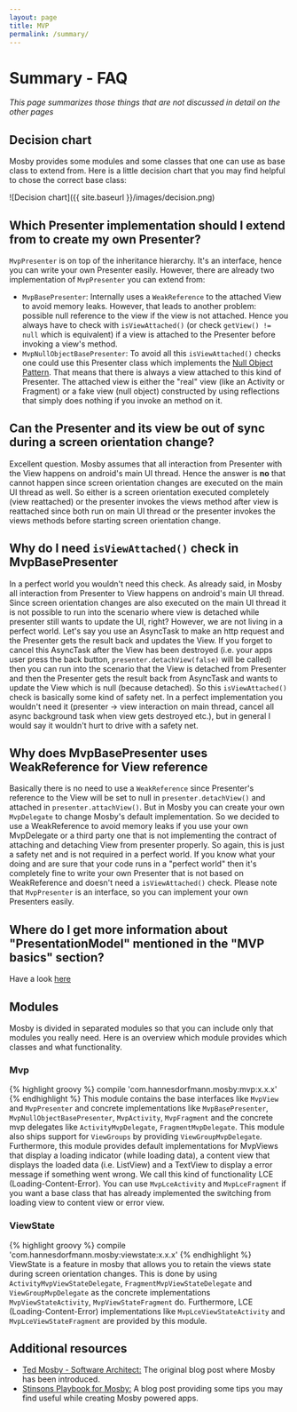 ```yaml
---
layout: page
title: MVP
permalink: /summary/
---
```


# Summary - FAQ
_This page summarizes those things that are not discussed in detail on the other pages_

## Decision chart
Mosby provides some modules and some classes that one can use as base class to extend from. Here is a little decision chart that you may find helpful to chose the correct base class:

![Decision chart]({{ site.baseurl }}/images/decision.png)

## Which Presenter implementation should I extend from to create my own Presenter?
`MvpPresenter` is on top of the inheritance hierarchy. It's an interface, hence you can write your own Presenter easily. However, there are already two implementation of `MvpPresenter` you can extend from:
 - `MvpBasePresenter`: Internally uses a `WeakReference` to the attached View to avoid memory leaks. However, that leads to another problem: possible null reference to the view if the view is not attached. Hence you always have to check with `isViewAttached()` (or check `getView() != null` which is equivalent) if a view is attached to the Presenter before invoking a view's method.
 - `MvpNullObjectBasePresenter`: To avoid all this `isViewAttached()` checks one could use this Presenter class which implements the [Null Object Pattern](https://en.wikipedia.org/wiki/Null_Object_pattern). That means that there is always a view attached to this kind of Presenter. The attached view is either the "real" view (like an Activity or Fragment) or a fake view (null object) constructed by using reflections that simply does nothing if you invoke an method on it.

## Can the Presenter and its view be out of sync during a screen orientation change?
Excellent question. Mosby assumes that all interaction from Presenter with the View happens on android's main UI thread. Hence the answer is **no** that cannot happen since screen orientation changes are executed on the main UI thread as well. So either is a screen orientation executed completely (view reattached) or the presenter invokes the views method after view is reattached since both run on main UI thread or the presenter invokes the views methods before starting screen orientation change.

## Why do I need `isViewAttached()` check in MvpBasePresenter
In a perfect world you wouldn't need this check. As already said, in Mosby all interaction from Presenter to View happens on android's main UI thread. Since screen orientation changes are also executed on the main UI thread it is not possible to run into the scenario where view is detached while presenter still wants to update the UI, right? However, we are not living in a perfect world. Let's say you use an AsyncTask to make an http request and the Presenter gets the result back and updates the View. If you forget to cancel this AsyncTask after the View has been destroyed (i.e. your apps user press the back button, `presenter.detachView(false)` will be called) then you can run into the scenario that the View is detached from Presenter and then the Presenter gets the result back from AsyncTask and wants to update the View which is null (because detached). So this `isViewAttached()` check is basically some kind of safety net. In a perfect implementation you wouldn't need it (presenter -> view interaction on main thread, cancel all async background task when view gets destroyed etc.), but in general I would say it wouldn't hurt to drive with a safety net.

## Why does MvpBasePresenter uses WeakReference for View reference
Basically there is no need to use a `WeakReference` since Presenter's reference to the View will be set to null in `presenter.detachView()` and attached in `presenter.attachView()`. But in Mosby you can create your own `MvpDelegate` to change Mosby's default implementation. So we decided to use a WeakReference to avoid memory leaks if you use your own MvpDelegate or a third party one that is not implementing the contract of attaching and detaching View from presenter properly. So again, this is just a safety net and is not required in a perfect world. If you know what your doing and are sure that your code runs in a "perfect world" then it's completely fine to write your own Presenter that is not based on WeakReference and doesn't need a `isViewAttached()` check. Please note that `MvpPresenter` is an interface, so you can implement your own Presenters easily.

## Where do I get more information about "PresentationModel" mentioned in the "MVP basics" section?
Have a look [here](https://github.com/sockeqwe/mosby/issues/85)

## Modules
Mosby is divided in separated modules so that you can include only that modules you really need. Here is an overview which module provides which classes and what functionality.

### Mvp
{% highlight groovy %}
	compile 'com.hannesdorfmann.mosby:mvp:x.x.x'
{% endhighlight %}
This module contains the base interfaces like `MvpView` and `MvpPresenter` and concrete implementations like `MvpBasePresenter`, `MvpNullObjectBasePresenter`, `MvpActivity`, `MvpFragment` and the concrete mvp delegates like `ActivityMvpDelegate`, `FragmentMvpDelegate`. This module also ships support for `ViewGroups` by providing `ViewGroupMvpDelegate`. Furthermore, this module provides default implementations for MvpViews that display a loading indicator (while loading data), a content view that displays the loaded data (i.e. ListView) and a TextView to display a error message if something went wrong. We call this kind of functionality LCE (Loading-Content-Error). You can use `MvpLceActivity` and `MvpLceFragment` if you want a base class that has already implemented the switching from loading view to content view or error view.

### ViewState
{% highlight groovy %}
	compile 'com.hannesdorfmann.mosby:viewstate:x.x.x'
{% endhighlight %}
ViewState is a feature in mosby that allows you to retain the views state during screen orientation changes. This is done by using `ActivityMvpViewStateDelegate`, `FragmentMvpViewStateDelegate` and `ViewGroupMvpDelegate` as the concrete implementations `MvpViewStateActivity`, `MvpViewStateFragment` do. Furthermore, LCE (Loading-Content-Error) implementations like `MvpLceViewStateActivity` and `MvpLceViewStateFragment` are provided by this module.

## Additional resources
 - [Ted Mosby - Software Architect:](http://hannesdorfmann.com/android/mosby/) The original blog post where Mosby has been introduced.
 - [Stinsons Playbook for Mosby:](http://hannesdorfmann.com/android/mosby-playbook/) A blog post providing some tips you may find useful while creating Mosby powered apps.
